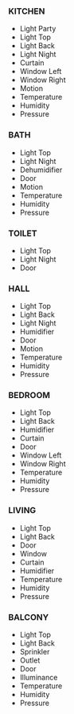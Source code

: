 ### KITCHEN
- Light Party
- Light Top
- Light Back
- Light Night
- Curtain
- Window Left
- Window Right
- Motion
- Temperature
- Humidity
- Pressure

### BATH
- Light Top
- Light Night
- Dehumidifier
- Door
- Motion
- Temperature
- Humidity
- Pressure

### TOILET
- Light Top
- Light Night
- Door

### HALL
- Light Top
- Light Back
- Light Night
- Humidifier
- Door
- Motion
- Temperature
- Humidity
- Pressure

### BEDROOM
- Light Top
- Light Back
- Humidifier
- Curtain
- Door
- Window Left
- Window Right
- Temperature
- Humidity
- Pressure

### LIVING
- Light Top
- Light Back
- Door
- Window
- Curtain
- Humidifier
- Temperature
- Humidity
- Pressure

### BALCONY
- Light Top
- Light Back
- Sprinkler
- Outlet
- Door
- Illuminance
- Temperature
- Humidity
- Pressure